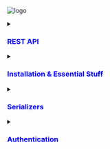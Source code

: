 ![logo](https://soshace.com/wp-content/uploads/2021/01/879-png-3.png)

<details>
<summary><h3 style="color: blue;">REST API</h3></summary>
 
 REST API is  Representational State Transfer Application Programming Interface

 # REST API Have 4 points
  - End point ( last point from the base ulr where an API or service can be accessed)
  - Method ( POST, PUT/PATCH, GET, DELETE)
    
     - POST : POST for creating data --- C
     - PUT : PUT for updating data  --- U
     - GET : GET for retrieving data  --- R
     - DELETE : DELETE for deleting data --- D
       
     <p>Together these four operations make up the basic operations of storage management known as CRUD</p>   
  - Headers
        <p>headers provide additional information about the request or the response.</p>
        
     - Status Code:
        | Status      | Description     |
        | :--------   | :---------------|
        | 200         | ok              |
        | 404         | Page not Found  |
        | 505         | Server Error    |

          
    
    
  - Data
     <p>Which Data we wil send frontend to BackEnd</p>
  

</details>

<details>
<summary><h3 style="color: blue;">Installation & Essential Stuff </h3></summary>

  
## Run 

 - Install Django  REST Framework

```bash
pip install djangorestframework
```
 - Markdown support for the browsable API.
   
```bash
pip install markdown       
```
 - Filtering support
   
```bash
pip install django-filter  
```


 - Go to Settings.py and register the app

```bash
 INSTALLED_APPS = [
    ...
    'rest_framework',
]
```
- Then Create A App 

```bash
django-admin startapp Myapp
```

- register the app
    - It is mandatory to register the app after create App every time 

```bash
 INSTALLED_APPS = [
    ...
    'Myapp',
]
```

- Then Create A Model
  
```bash
from django.db import models

class Service(models.Model):
    name = models.CharField(max_length =30)
    description =models.TextField()
    image = models.ImageField(upload_to='service/images/') 

    def __str__(self) -> str:
        return self.name
```
After Creating a Model Every time we have  makemigrations and migrate and register it in Admin panel  

</details>
<details>
<summary><h3 style="color: blue;">Serializers</h3></summary>

 - Model Data ------Serialization---> JSON
     - JSON -> JavaScript Object Notation
<p>Serializers are used to convert complex data types, such as Django model instances, into Python data types that can be easily rendered into JSON, XML, or other content types.</p>


![serializer](serialzer.webp)


 ## Model Serializer
 
   - we can work with multiple method (GET,POST,PUT/PATCH,DELETE) via ModelSerializer
       - PUT : We can update whole model via put method
       - PATCH : Slide change .

```bash
from rest_framework import serializers
from . import models 

class AppointmentSerializer(serializers.ModelSerializer):
#    patient = serializers.StringRelatedField(many=False)
   class Meta:
        model = models.Appointment
        fields = '__all__'
```

## Views for ModelViewSet

```bash
from django.shortcuts import render
from . import models , serializers
from rest_framework import viewsets

class AppointmentViewSet(viewsets.ModelViewSet):
    queryset = models.Appointment.objects.all()
    serializer_class = serializers.AppointmentSerializer
```

#### Custom Query set in Views.py
```bash
from django.shortcuts import render
from . import models , serializers
from rest_framework import viewsets

class AppointmentViewSet(viewsets.ModelViewSet):
    queryset = models.Appointment.objects.all()
    serializer_class = serializers.AppointmentSerializer

    def get_queryset(self):
        queryset = super().get_queryset() # Sob gula query nilam 6 no line thake 
        patient_id = self.request.query_params.get("patient_id")

        if patient_id:
            queryset = queryset.filter(patient_id=patient_id)
        return queryset
    
    def get_queryset(self):
        queryset = super().get_queryset() # Sob gula query nilam 6 no line thake 
        doctor_id = self.request.query_params.get("doctor_id")

        if doctor_id:
            queryset = queryset.filter(doctor_id=doctor_id)
        return queryset
```

## Urls.py
```bash
from django.urls import path, include
from rest_framework.routers import DefaultRouter
from .views import AppointmentViewSet
router = DefaultRouter() # Our Router
router.register(r'list', AppointmentViewSet) # Antenna Of Router
urlpatterns = [
    path('',include(router.urls))

]
```
#### Handle mupltiple urls for an App
```bash
from django.urls import path, include
from rest_framework.routers import DefaultRouter
from . import views
router = DefaultRouter() # Our Router
router.register(r'list', views.DoctorViewSet) # Antenna Of Router
router.register(r'designation', views.DesignationViewSet)
router.register(r'specialization', views.SpecializationViewSet)
router.register(r'availableTime', views.AvailableTimeViewSet)
router.register(r'review', views.ReviewViewSet)
urlpatterns = [
    path('',include(router.urls))

]
```

</details>

<details>
<summary><h3 style="color: blue;">Authentication</h3></summary>
  <details>
      <summary><h4 style="color: blue;">Registration</h4></summary>
      ####Task : 
         1. Import User from django contrib auth models 
         2. 
   
 
 
  

   </details>
 
  

</details>

